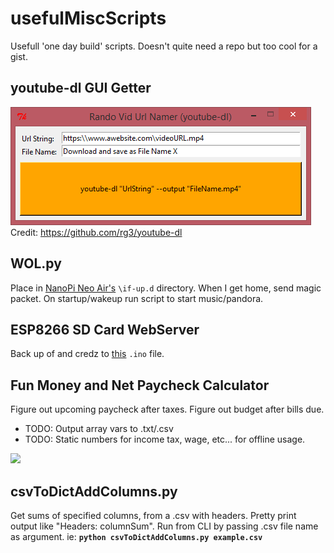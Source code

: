 # usefulMiscScripts
Usefull 'one day build' scripts. Doesn't quite need a repo but too cool for a gist.

## youtube-dl GUI Getter
<img src="https://github.com/BiTinerary/usefulMiscScripts/blob/master/youtube-dlGuiGetter.png?raw=true"><br>
Credit: <a href='https://github.com/rg3/youtube-dl'>https://github.com/rg3/youtube-dl</a>

## WOL.py
Place in <a href='http://www.friendlyarm.com/index.php?route=product/product&path=69&product_id=151'>NanoPi Neo Air's</a> `\if-up.d` directory. When I get home, send magic packet. On startup/wakeup run script to start music/pandora.

## ESP8266 SD Card WebServer
Back up of and credz to <a href='https://github.com/esp8266/Arduino/blob/master/libraries/ESP8266WebServer/examples/SDWebServer/SDWebServer.ino'>this</a> `.ino` file.

## Fun Money and Net Paycheck Calculator
Figure out upcoming paycheck after taxes. Figure out budget after bills due.
* TODO: Output array vars to .txt/.csv
* TODO: Static numbers for income tax, wage, etc... for offline usage.
<img src='https://s11.postimg.org/qlagttk77/fun_Money_Tkinter.png'>

## csvToDictAddColumns.py
Get sums of specified columns, from a .csv with headers. Pretty print output like "Headers: columnSum". Run from CLI by passing .csv file name as argument. ie: **`python csvToDictAddColumns.py example.csv`**


